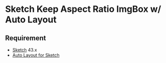 # Sketch Keep Aspect Ratio ImgBox w/ Auto Layout

## Requirement

* [Sketch](https://sketchapp.com/) 43.x
* [Auto Layout for Sketch](https://animaapp.github.io/Auto-Layout/)
